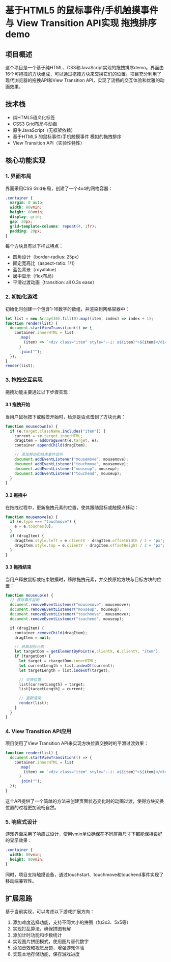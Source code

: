# 基于HTML5 的鼠标事件/手机触摸事件 与 View Transition API实现 拖拽排序demo

## 项目概述

这个项目是一个基于纯HTML、CSS和JavaScript实现的拖拽排序demo。界面由16个可拖拽的方块组成，可以通过拖拽方块来交换它们的位置。项目充分利用了现代浏览器的拖拽API和View Transition API，实现了流畅的交互体验和优雅的动画效果。

## 技术栈

- 纯HTML5语义化标签
- CSS3 Grid布局与动画
- 原生JavaScript（无框架依赖）
- 基于HTML5 的鼠标事件/手机触摸事件 模拟的拖拽排序
- View Transition API（实验性特性）

## 核心功能实现

### 1. 界面布局

界面采用CSS Grid布局，创建了一个4x4的网格容器：

```css
.container {
  margin: 0 auto;
  width: 80vmin;
  height: 80vmin;
  display: grid;
  gap: 20px;
  grid-template-columns: repeat(4, 1fr);
  padding: 20px;
}
```

每个方块具有以下样式特点：
- 圆角设计（border-radius: 25px）
- 固定宽高比（aspect-ratio: 1/1）
- 蓝色背景（royalblue）
- 居中显示（flex布局）
- 平滑过渡动画（transition: all 0.3s ease）

### 2. 初始化游戏

初始化时创建一个包含1-16数字的数组，并渲染到网格容器中：

```javascript
let list = new Array(16).fill(0).map((item, index) => index + 1);
function render(list) {
  document.startViewTransition(() => {
    container.innerHTML = list
      .map(
        (item) => `<div class="item" style="--i: a${item}">${item}</div>`
      )
      .join("");
  });
}
render(list);
```

### 3. 拖拽交互实现

拖拽功能主要通过以下步骤实现：

#### 3.1 拖拽开始

当用户鼠标按下或触摸开始时，检测是否点击到了方块元素：

```javascript
function mousedown(e) {
  if (e.target.className.includes("item")) {
    current = +e.target.innerHTML;
    dragItem = addDragEvent(e.target, e);
    container.appendChild(dragItem);

    // 添加移动和结束事件监听
    document.addEventListener("mousemove", mousemove);
    document.addEventListener("touchmove", mousemove);
    document.addEventListener("mouseup", mouseup);
    document.addEventListener("touchend", mouseup);
  }
}
```

#### 3.2 拖拽中

在拖拽过程中，更新拖拽元素的位置，使其跟随鼠标或触摸点移动：

```javascript
function mousemove(e) {
  if (e.type === "touchmove") {
    e = e.touches[0];
  }
  if (dragItem) {
    dragItem.style.left = e.clientX - dragItem.offsetWidth / 2 + "px";
    dragItem.style.top = e.clientY - dragItem.offsetHeight / 2 + "px";
  }
}
```

#### 3.3 拖拽结束

当用户释放鼠标或结束触摸时，移除拖拽元素，并交换原始方块与目标方块的位置：

```javascript
function mouseup(e) {
  // 移除事件监听
  document.removeEventListener("mousemove", mousemove);
  document.removeEventListener("mouseup", mouseup);
  document.removeEventListener("touchmove", mousemove);
  document.removeEventListener("touchend", mouseup);

  if (dragItem) {
    container.removeChild(dragItem);
    dragItem = null;

    // 获取目标元素
    let targetDom = getElementByPoint(e.clientX, e.clientY, "item");
    if (targetDom) {
      let target = +targetDom.innerHTML;
      let currentLength = list.indexOf(current);
      let targetLength = list.indexOf(target);

      // 交换位置
      list[currentLength] = target;
      list[targetLength] = current;

      // 重新渲染
      render(list);
    }
  }
}
```

### 4. View Transition API应用

项目使用了View Transition API来实现方块位置交换时的平滑过渡效果：

```javascript
function render(list) {
  document.startViewTransition(() => {
    container.innerHTML = list
      .map(
        (item) => `<div class="item" style="--i: a${item}">${item}</div>`
      )
      .join("");
  });
}
```

这个API提供了一个简单的方法来创建页面状态变化时的动画过渡，使得方块交换位置的过程更加流畅自然。

### 5. 响应式设计

游戏界面采用了响应式设计，使用vmin单位确保在不同屏幕尺寸下都能保持良好的显示效果：

```css
.container {
  width: 80vmin;
  height: 80vmin;
}
```

同时，项目支持触摸设备，通过touchstart、touchmove和touchend事件实现了移动端兼容性。


## 扩展思路

基于当前实现，可以考虑以下游戏扩展方向：

1. 添加难度选择功能，支持不同大小的拼图（如3x3、5x5等）
2. 实现打乱算法，确保拼图有解
3. 添加计时功能和步数统计
4. 实现图片拼图模式，使用图片替代数字
5. 添加音效和视觉反馈，增强游戏体验
6. 实现本地存储功能，保存游戏进度
